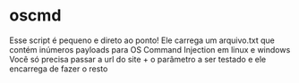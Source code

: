 # oscmd

Esse script é pequeno e direto ao ponto!
Ele carrega um arquivo.txt  que contém inúmeros payloads para OS Command Injection em linux e windows
Você só precisa passar a url do site + o parâmetro a ser testado e ele encarrega de fazer o resto

